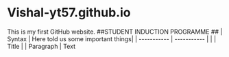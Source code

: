 # Vishal-yt57.github.io
This is my first GitHub website.
##STUDENT INDUCTION PROGRAMME ##
| Syntax | Here told us some important things|
| ----------- | ----------- |
| | Title |
| Paragraph | Text
